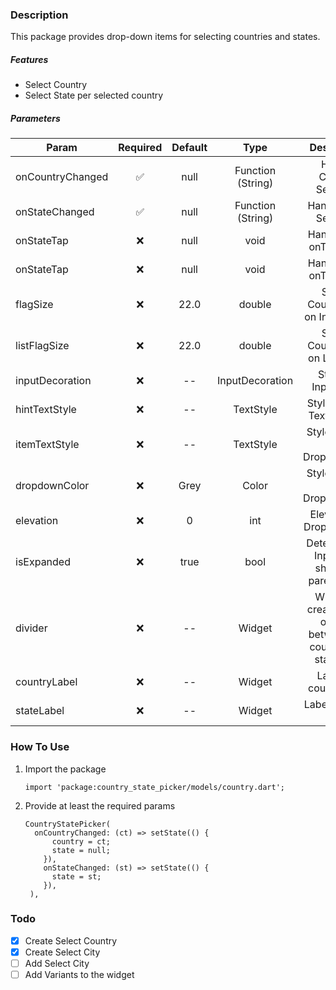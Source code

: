 ### Description

This package provides drop-down items for selecting countries and states.

##### Features

- Select Country
- Select State per selected country

##### Parameters

| Param            | Required | Default |       Type        |                             Description                             |
| ---------------- | :------: | :-----: | :---------------: | :-----------------------------------------------------------------: |
| onCountryChanged |    ✅    |  null   | Function (String) |                      Handle Country Selection                       |
| onStateChanged   |    ✅    |  null   | Function (String) |                       Handle State Selection                        |
| onStateTap       |    ❌    |  null   |       void        |                      Handle Input onTap Event                       |
| onStateTap       |    ❌    |  null   |       void        |                      Handle Input onTap Event                       |
| flagSize         |    ❌    |  22.0   |      double       |                 Size of Country Flag on Input Label                 |
| listFlagSize     |    ❌    |  22.0   |      double       |                 Size of Country Flag on List Label                  |
| inputDecoration  |    ❌    |   --    |  InputDecoration  |                        Style for InputFields                        |
| hintTextStyle    |    ❌    |   --    |     TextStyle     |                    Style for Hint Text of Input                     |
| itemTextStyle    |    ❌    |   --    |     TextStyle     |                   Style for Text of DropdownItem                    |
| dropdownColor    |    ❌    |  Grey   |       Color       |                   Style for Text of DropdownItem                    |
| elevation        |    ❌    |    0    |        int        |                     Elevation of Dropdown List                      |
| isExpanded       |    ❌    |  true   |       bool        |         Determines if Input field should fill parent width          |
| divider          |    ❌    |   --    |      Widget       | Widget to create space or style between the country and state field |
| countryLabel     |    ❌    |   --    |      Widget       |                       Label for country field                       |
| stateLabel       |    ❌    |   --    |      Widget       |                        Label for state field                        |

### How To Use

1. Import the package
   ```
   import 'package:country_state_picker/models/country.dart';
   ```
2. Provide at least the required params

   ```
   CountryStatePicker(
     onCountryChanged: (ct) => setState(() {
         country = ct;
         state = null;
       }),
       onStateChanged: (st) => setState(() {
         state = st;
       }),
    ),

   ```

### Todo

- [x] Create Select Country
- [x] Create Select City
- [ ] Add Select City
- [ ] Add Variants to the widget

